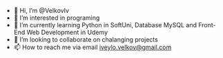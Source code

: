 - 👋 Hi, I’m @VelkovIv
- 👀 I’m interested in programing
- 🌱 I’m currently learning Python in SoftUni, Database MySQL and Front-End Web Development in Udemy
- 💞️ I’m looking to collaborate on chalanging projects
- 📫 How to reach me via email iveylo.velkov@gmail.com

<!---
VelkovIv/VelkovIv is a ✨ special ✨ repository because its `README.md` (this file) appears on your GitHub profile.
You can click the Preview link to take a look at your changes.
--->
